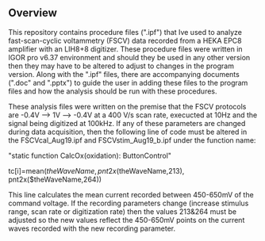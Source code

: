 Overview
-----------------
This repository contains procedure files (".ipf") that Ive used to analyze fast-scan-cyclic voltammetry (FSCV) data recorded from a 
HEKA EPC8 amplifier with an LIH8+8 digitizer. These procedure files were written in IGOR pro v6.37 environment and should they be used 
in any other version then they may have to be altered to adjust to changes in the program version. Along with the ".ipf" files, there are 
accompanying documents (".doc" and ".pptx") to guide the user in adding these files to the program files and how the analysis should be run
with these procedures. 


These analysis files were written on the premise that the FSCV protocols are -0.4V --> 1V --> -0.4V at a 400 V/s scan rate, execucted at 10Hz and the signal being digitized at 100kHz. If any of these parameters are changed during data acquisition, then the following line of code must be altered in the FSCVcal_Aug19.ipf and FSCVstim_Aug19_b.ipf under the function name: 

"static function CalcOx(oxidation): ButtonControl"

tc[i]=mean($theWaveName, pnt2x($theWaveName,213), pnt2x($theWaveName,264))


This line calculates the mean current recorded between 450-650mV of the command voltage. If the recording parameters change (increase
stimulus range, scan rate or digitization rate) then the values 213&264 must be adjusted so the new values reflect the 450-650mV points on 
the current waves recorded with the new recording parameter. 

